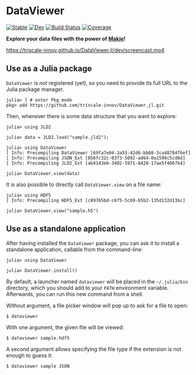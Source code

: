 # DataViewer

[![Stable](https://img.shields.io/badge/docs-stable-blue.svg)](https://triscale-innov.github.io/DataViewer.jl/stable/)
[![Dev](https://img.shields.io/badge/docs-dev-blue.svg)](https://triscale-innov.github.io/DataViewer.jl/dev/)
[![Build Status](https://github.com/triscale-innov/DataViewer.jl/actions/workflows/CI.yml/badge.svg?branch=main)](https://github.com/triscale-innov/DataViewer.jl/actions/workflows/CI.yml?query=branch%3Amain)
[![Coverage](https://codecov.io/gh/triscale-innov/DataViewer.jl/branch/main/graph/badge.svg)](https://codecov.io/gh/triscale-innov/DataViewer.jl)

**Explore your data files with the power of [Makie](https://docs.makie.org/stable/)!**

https://triscale-innov.github.io/DataViewer.jl/dev/screencast.mp4

## Use as a Julia package

`DataViewer` is not registered (yet), so you need to provide its full URL to the Julia package manager.

```julia-repl
julia> ] # enter Pkg mode
pkg> add https://github.com/triscale-innov/DataViewer.jl.git
```

Then, whenever there is some data structure that you want to explore:
```julia-repl
julia> using JLD2

julia> data = JLD2.load("sample.jld2");

julia> using DataViewer
[ Info: Precompiling DataViewer [69fa7e04-3a55-42d6-bb08-3ca48704fbef]
[ Info: Precompiling JSON_Ext [056fc32c-03f3-5092-ad64-0a1590c5cd8d]
[ Info: Precompiling JLD2_Ext [ab4143e6-3402-5971-8428-17ae5f4067b4]

julia> DataViewer.view(data)
```

It is also possible to directly call `DataViewer.view` on a file name:
```julia-repl
julia> using HDF5
[ Info: Precompiling HDF5_Ext [c89765bd-c6f5-5c69-b5b2-135d132d13bc]

julia> DataViewer.view("sample.h5")
```

## Use as a standalone application

After having installed the `DataViewer` package, you can ask it to install a standalone application, callable from the command-line:

```julia-repl
julia> using DataViewer

julia> DataViewer.install()
```

By default, a launcher named `dataviewer` will be placed in the `~/.julia/bin` directory, which you should add to your `PATH` environment variable. Afterwards, you can run this new command from a shell.

Without argument, a file picker window will pop up to ask for a file to open:
```shell
$ dataviewer
```

With one argument, the given file will be viewed:
```shell
$ dataviewer sample.hdf5
```

A second argument allows specifying the file type if the extension is not enough to guess it:
```shell
$ dataviewer sample JSON
```
